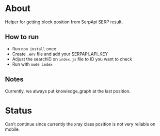 # About
Helper for getting block position from SerpApi SERP result.

## How to run
- Run `npm install` once
- Create `.env` file and add your SERPAPI_API_KEY
- Adjust the searchID on `index.js` file to ID you want to check
- Run with `node index`

## Notes
Currently, we always put knowledge_graph at the last position. 

# Status
Can't continue since currently the xray class position is not very reliable on mobile.
